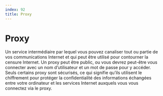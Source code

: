 ```yaml
---
index: 92
title: Proxy
---
```

# Proxy 

Un service intermédiaire par lequel vous pouvez canaliser tout ou partie de vos communications Internet et qui peut être utilisé pour contourner la censure Internet. Un proxy peut être public, ou vous devrez peut-être vous connecter avec un nom d’utilisateur et un mot de passe pour y accéder. Seuls certains proxy sont sécurisés, ce qui signifie qu’ils utilisent le chiffrement pour protéger la confidentialité des informations échangées entre votre ordinateur et les services Internet auxquels vous vous connectez via le proxy.